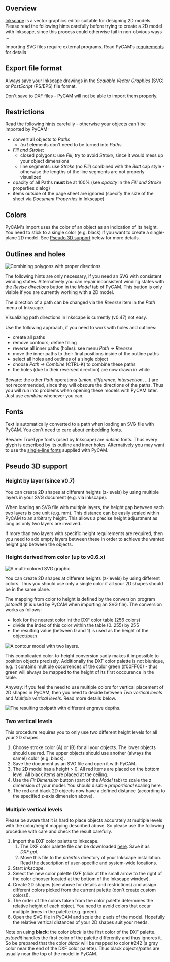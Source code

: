 Overview
--------

[Inkscape](http://inkscape.org) is a vector graphics editor suitable for
designing 2D models. Please read the following hints carefully before
trying to create a 2D model with Inkscape, since this process could
otherwise fail in non-obvious ways ...

Importing SVG files require external programs. Read PyCAM's
[requirements](requirements#Optional_external_programs) for
details

Export file format
------------------

Always save your Inkscape drawings in the *Scalable Vector Graphics*
(SVG) or *PostScript* (PS/EPS) file format.

Don't save to DXF files - PyCAM will not be able to import them
properly.

Restrictions
------------

Read the following hints carefully - otherwise your objects can't be
imported by PyCAM:

-   convert all objects to *Paths*
    -   *text* elements don't need to be turned into *Paths*
-   *Fill and Stroke*:
    -   closed polygons: use *Fill*; try to avoid *Stroke*, since it
        would mess up your object dimensions
    -   line segments: use *Stroke* (no *Fill*) combined with the *Butt*
        cap style - otherwise the lengths of the line segments are not
        properly visualized
-   opacity of all Paths **must** be at 100% (see *opacity* in the *Fill
    and Stroke* properties dialog)
-   items outside of the page sheet are ignored (specify the size of the
    sheet via *Document Properties* in Inkscape)

Colors
------

PyCAM's import uses the color of an object as an indication of its
height. You need to stick to a single color (e.g. black) if you want to
create a single-plane 2D model. See [Pseudo 3D support](#Pseudo_3D_support)
below for more details.

Outlines and holes
------------------

![Combining polygons with proper directions](img/2d-modeling-polygon_directions.png)

The following hints are only necessary, if you need an SVG with
consistent winding states. Alternatively you can repair inconsistent
winding states with the *Revise directions* button in the *Model* tab of
PyCAM. This button is only visible if you are currently working with a
2D model.

The direction of a path can be changed via the *Reverse* item in the
*Path* menu of Inkscape.

Visualizing path directions in Inkscape is currently (v0.47) not easy.

Use the following approach, if you need to work with holes and outlines:

-   create all paths
-   remove contours; define filling
-   reverse all inner paths (holes): see menu *Path -&gt; Reverse*
-   move the inner paths to their final positions inside of the outline
    paths
-   select all holes and outlines of a single object
-   choose *Path -&gt; Combine* (CTRL-K) to combine these paths
-   the holes (due to their reversed direction) are now drawn in white

Beware: the other *Path* operations (*union*, *difference*,
*intersection*, ...) are not recommended, since they will obscure the
directions of the paths. Thus you will run into problems when opening
these models with PyCAM later. Just use *combine* whenever you can.

Fonts
-----

Text is automatically converted to a path when loading an SVG file with
PyCAM. You don't need to care about embedding fonts.

Beware: TrueType fonts (used by Inkscape) are *outline* fonts. Thus
every glyph is described by its outline and inner holes. Alternatively
you may want to use the [single-line fonts](engrave-fonts.md)
supplied with PyCAM.

Pseudo 3D support
-----------------

### Height by layer (since v0.7)

You can create 2D shapes at different heights (z-levels) by using
multiple layers in your SVG document (e.g. via inkscape).

When loading an SVG file with multiple layers, the height gap between
each two layers is one unit (e.g. mm). This distance can be easily
scaled within PyCAM to an arbitrary height. This allows a precise
height adjustment as long as only two layers are involved.

If more than two layers with specific height requirements
are required, then you need to add empty layers between these in
order to achieve the wanted height gap between the objects.


### Height derived from color (up to v0.6.x)

![A multi-colored SVG graphic.](img/2d-multilayer-engrave.png)

You can create 2D shapes at different heights (z-levels) by using
different colors. Thus you should use only a single color if all your 2D
shapes should be in the same plane.

The mapping from color to height is defined by the conversion program
*pstoedit* (it is used by PyCAM when importing an SVG file). The
conversion works as follows:

-   look for the nearest color int the DXF color table (256 colors)
-   divide the index of this color within the table (0..255) by 255
-   the resulting value (between 0 and 1) is used as the height of the
    object/path

![A contour model with two layers.](img/2d-multilayer-engrave-model.png)

This complicated color-to-height conversion sadly makes it impossible to
position objects precisely. Additionally the DXF color palette is not
biunique, e.g. it contains multiple occurrences of the color green
(\#00FF00) - thus green will always be mapped to the height of its first
occourence in the table.

Anyway: if you feel the need to use multiple colors for vertical
placement of 2D shapes in PyCAM, then you need to decide between *Two
vertical levels* and *Multiple vertical levels*. Read more details
below.

![The resulting toolpath with different engrave depths.](img/2d-multilayer-engrave-toolpath.png)

### Two vertical levels

This procedure requires you to only use two different height levels for
all your 2D shapes.

1.  Choose stroke color (A) or (B) for all your objects. The lower
    objects should use red. The upper objects should use another (always
    the same!) color (e.g. black).
2.  Save the document as an SVG file and open it with PyCAM.
3.  The 2D model has a height &gt; 0. All red items are placed on the
    bottom level. All black items are placed at the ceiling.
4.  Use the *Fit Dimension* button (part of the *Model* tab) to scale
    the z dimension of your model. You should disable *proportional*
    scaling here.
5.  The red and black 2D objects now have a defined distance (according
    to the specified z-axis dimension above).

### Multiple vertical levels

Please be aware that it is hard to place objects accurately at multiple
levels with the color/height mapping described above. So please use the
following procedure with care and check the result carefully.

1.  Import the DXF color palette to Inkscape.
    1.  The DXF color palette file can be downloaded
        [here](http://pycam.svn.sourceforge.net/viewvc/pycam/trunk/share/misc/DXF.gpl).
        Save it as *DXF.gpl*.
    2.  Move this file to the *palettes* directory of your Inkscape
        installation. Read the
        [description](http://tavmjong.free.fr/INKSCAPE/MANUAL/html/Customize-Files.html)
        of user-specific and system-wide locations.
2.  Start *Inkscape*.
3.  Select the new color palette *DXF* (click at the small arrow to the
    right of the color chooser located at the bottom of the Inkscape
    window).
4.  Create 2D shapes (see above for details and restrictions) and assign
    different colors picked from the current palette (don't create
    custom colors!).
5.  The order of the colors taken from the color palette determines the
    relative height of each object. You need to avoid colors that occur
    multiple times in the palette (e.g. green).
6.  Open the SVG file in PyCAM and scale the z axis of the model.
    Hopefully the relative vertical distances of your 2D shapes suit
    your needs.

Note on using **black**: the color *black* is the first color of the DXF
palette. *pstoedit* handles the first color of the palette differently
and thus ignores it. So be prepared that the color *black* will be
mapped to color \#242 (a gray color near the end of the DXF color
palette). Thus black objects/paths are usually near the top of the model
in PyCAM.
